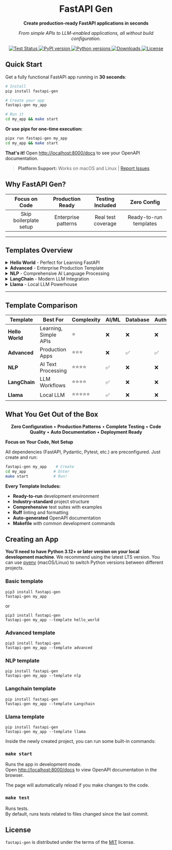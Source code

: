 <div align="center">
  
# FastAPI Gen

**Create production-ready FastAPI applications in seconds**

*From simple APIs to LLM-enabled applications, all without build configuration.*

<p align="center">
  <a href="https://github.com/mirpo/fastapi-gen/actions/workflows/test.yml?query=workflow%3Atest+event%3Apush+branch%main">
    <img src="https://github.com/mirpo/fastapi-gen/actions/workflows/test.yml/badge.svg?branch=main" alt="Test Status">
  </a>
  <a href="https://pypi.org/project/fastapi-gen">
    <img src="https://img.shields.io/pypi/v/fastapi-gen?color=%2334D058&label=pypi" alt="PyPI version">
  </a>
  <a href="https://pypi.org/project/fastapi-gen">
    <img src="https://img.shields.io/pypi/pyversions/fastapi-gen.svg?color=%2334D058" alt="Python versions">
  </a>
  <a href="https://pypi.org/project/fastapi-gen">
    <img src="https://img.shields.io/pypi/dm/fastapi-gen?color=blue" alt="Downloads">
  </a>
  <a href="https://github.com/mirpo/fastapi-gen/blob/main/LICENSE">
    <img src="https://img.shields.io/badge/license-MIT-green" alt="License">
  </a>
</p>

</div>

## Quick Start

Get a fully functional FastAPI app running in **30 seconds**:

```bash
# Install
pip install fastapi-gen

# Create your app
fastapi-gen my_app

# Run it
cd my_app && make start
```

**Or use pipx for one-time execution:**
```bash
pipx run fastapi-gen my_app
cd my_app && make start
```

**That's it!** Open [http://localhost:8000/docs](http://localhost:8000/docs) to see your OpenAPI documentation.

> **Platform Support:** Works on macOS and Linux | [Report Issues](https://github.com/mirpo/fastapi-gen/issues/new)

## Why FastAPI Gen?

<div align="center">

| **Focus on Code** | **Production Ready** | **Testing Included** | **Zero Config** |
|:---:|:---:|:---:|:---:|
| Skip boilerplate setup | Enterprise patterns | Real test coverage | Ready-to-run templates |

</div>

---

## Templates Overview

<details>
<summary><strong>Hello World</strong> - Perfect for Learning FastAPI</summary>

**Best for:** Learning FastAPI fundamentals and starting new projects

**Key Features:**
- **REST API Fundamentals** - Complete CRUD with validation
- **Configuration Management** - Both pydantic-settings & dotenv
- **Dependency Injection** - Clean architecture with `Depends()`
- **Background Tasks** - Async processing with logging
- **Exception Handling** - Professional error responses
- **Input Validation** - Advanced Pydantic constraints
- **Health Monitoring** - Built-in health endpoints
- **Complete Tests** - 100% test coverage

[📖 View Details →](packages/template-hello-world/README.md)

</details>

<details>
<summary><strong>Advanced</strong> - Enterprise Production Template</summary>

**Best for:** Production applications with enterprise features

**Key Features:**
- **JWT Authentication** - Registration, login, protected routes
- **Database Integration** - SQLAlchemy 2.0 async (SQLite/PostgreSQL)
- **Rate Limiting** - DDoS protection per endpoint
- **Caching System** - In-memory + Redis integration ready
- **WebSocket Support** - Real-time communication
- **File Upload** - Secure handling + cloud storage ready
- **Enhanced Security** - CORS, validation, production patterns
- **Full Test Suite** - Auth, CRUD, WebSocket, integration

[📖 View Details →](packages/template-advanced/README.md)

</details>

<details>
<summary><strong>NLP</strong> - Comprehensive AI Language Processing</summary>

**Best for:** AI applications with natural language processing

**Key Features:**
- **8 NLP Capabilities** - Summarization, NER, generation, QA, embeddings, sentiment, classification, similarity
- **Production Architecture** - Startup model loading, device auto-detection
- **Smart Configuration** - Environment-based config, multiple models
- **Performance Optimized** - Model caching, concurrent handling, hardware acceleration
- **Production Monitoring** - Health checks, model status, logging
- **Real AI Testing** - Actual model inference validation

[📖 View Details →](packages/template-nlp/README.md)

</details>

<details>
<summary><strong>LangChain</strong> - Modern LLM Integration</summary>

**Best for:** Applications using LangChain for LLM workflows

**Key Features:**
- **Optimized Loading** - Startup caching, memory management
- **Modern Patterns** - Latest LangChain best practices
- **Smart Config** - Auto device detection (CPU/GPU)
- **Production Ready** - Health checks, monitoring, error handling
- **Real Testing** - Actual model inference tests
- **Dual Endpoints** - Text generation & question answering

[📖 View Details →](packages/template-langchain/README.md)

</details>

<details>
<summary><strong>Llama</strong> - Local LLM Powerhouse</summary>

**Best for:** Local LLM inference with llama-cpp-python

**Key Features:**
- **Local LLM Focus** - Optimized for Gemma/Llama GGUF models
- **GPU Acceleration** - Auto GPU detection, configurable layers
- **Advanced Config** - Context windows, threading, performance tuning
- **Production Ready** - Lifecycle management, health monitoring
- **Real Testing** - Actual model inference validation
- **Easy Setup** - Auto model download, optimized defaults

> **Requirements:** ~4GB model download + 4GB+ RAM

[📖 View Details →](packages/template-llama/README.md)

</details>

---

## Template Comparison

| Template | Best For | Complexity | AI/ML | Database | Auth |
|----------|----------|------------|--------|----------|------|
| **Hello World** | Learning, Simple APIs | ⭐ | ❌ | ❌ | ❌ |
| **Advanced** | Production Apps | ⭐⭐⭐ | ❌ | ✅ | ✅ |
| **NLP** | AI Text Processing | ⭐⭐⭐⭐ | ✅ | ❌ | ❌ |
| **LangChain** | LLM Workflows | ⭐⭐⭐⭐ | ✅ | ❌ | ❌ |
| **Llama** | Local LLM | ⭐⭐⭐⭐⭐ | ✅ | ❌ | ❌ |

## What You Get Out of the Box

<div align="center">

**Zero Configuration** • **Production Patterns** • **Complete Testing** • **Code Quality** • **Auto Documentation** • **Deployment Ready**

</div>

**Focus on Your Code, Not Setup**

All dependencies (FastAPI, Pydantic, Pytest, etc.) are preconfigured. Just create and run:

```bash
fastapi-gen my_app    # Create
cd my_app            # Enter  
make start           # Run!
```

**Every Template Includes:**
- **Ready-to-run** development environment
- **Industry-standard** project structure
- **Comprehensive** test suites with examples
- **Ruff** linting and formatting
- **Auto-generated** OpenAPI documentation
- **Makefile** with common development commands

## Creating an App

**You'll need to have Python 3.12+ or later version on your local development machine**. We recommend using the latest LTS version. You can use [pyenv](https://github.com/pyenv/pyenv) (macOS/Linux) to switch Python versions between different projects.

### Basic template

```console
pip3 install fastapi-gen
fastapi-gen my_app
```

or

```console
pip3 install fastapi-gen
fastapi-gen my_app --template hello_world
```

### Advanced template

```console
pip3 install fastapi-gen
fastapi-gen my_app --template advanced
```

### NLP template

```console
pip install fastapi-gen
fastapi-gen my_app --template nlp
```

### Langchain template

```console
pip install fastapi-gen
fastapi-gen my_app --template Langchain
```

### Llama template

```console
pip install fastapi-gen
fastapi-gen my_app --template llama
```

Inside the newly created project, you can run some built-in commands:

### `make start`

Runs the app in development mode.<br>
Open [http://localhost:8000/docs](http://localhost:8000/docs) to view OpenAPI documentation in the browser.

The page will automatically reload if you make changes to the code.

### `make test`

Runs tests.<br>
By default, runs tests related to files changed since the last commit.

## License

`fastapi-gen` is distributed under the terms of the [MIT](https://github.com/mirpo/fastapi-gen/blob/main/LICENSE) license.